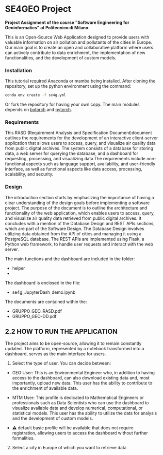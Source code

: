 # SE4GEO Project
**Project Assignment of the course "Software Engineering for Geoinformatics" at Politecnico di Milano.**

This is an Open-Source Web Application designed to provide users with valuable information on air pollution and pollutants of the cities in Europe. Our main goal is to create an open and collaborative platform where users can actively contribute to data enrichment, the implementation of new functionalities, and the development of custom models.

### Installation
This tutorial required Anaconda or mamba being installed. After cloning the repository, set up the python environment using the command:
```sh
conda env create -f se4g.yml
```
Or fork the repository for having your own copy. The main modules depends on [botorch](https://botorch.org/) and [pytorch](https://pytorch.org/).
### Requirements 
This RASD (Requirement Analysis and Specification Document)document outlines the requirements for the development of an interactive client-server application that allows users to access, query, and visualize air quality data from public digital archives. The system consists of a database for storing data, a web server for querying the database, and a dashboard for requesting, processing, and visualizing data.The requirements include non-functional aspects such as language support, availability, and user-friendly interface, as well as functional aspects like data access, processing, scalability, and security.
### Design 
The introduction section starts by emphasizing the importance of having a clear understanding of the design goals before implementing a software project. The purpose of the document is to outline the architecture and functionality of the web application, which enables users to access, query, and visualize air quality data retrieved from public digital archives. It concludes with a mention of the Database Design and REST APIs sections, which are part of the Software Design. The Database Design involves utilizing data obtained from the API of cities and managing it using a PostgreSQL database. The REST APIs are implemented using Flask, a Python web framework, to handle user requests and interact with the web server.
     
The main functions and the dashboard are included in the folder:
 * helper
 * 
The dashboard is enclosed in the file:
  * se4g_JupyterDash_demo.ipynb
  
The documents are contained within the:
 * GRUPPO_GEO_RASD.pdf
 * GRUPPO_GEO-DD.pdf
## 2.2 HOW TO RUN THE APPLICATION
The project aims to be open-source, allowing it to remain constantly updated. The platform, represented by a notebook transformed into a dashboard, serves as the main interface for users.
1. Select the type of user. You can decide between:
* GEO User: This is an Environmental Engineer who, in addition to having access to the dashboard, can also download existing data and, most importantly, upload new data. This user has the ability to contribute to the enrichment of available data.
* MTM User: This profile is dedicated to Mathematical Engineers or professionals such as Data Scientists who can use the dashboard to visualize available data and develop numerical, computational, or statistical models. This user has the ability to utilize the data for analysis and the development of custom models.
 
* :warning:  default basic profile will be available that does not require registration, allowing users to access the dashboard without further formalities.

2. Select a city in Europe of which you want to retrieve data

